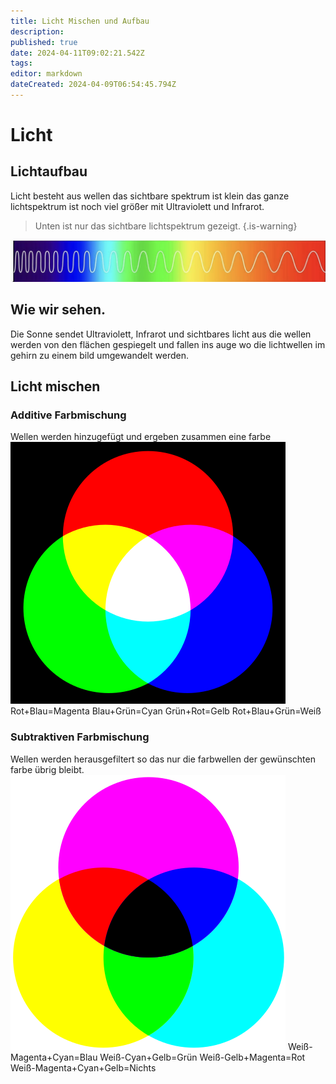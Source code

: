 ```yaml
---
title: Licht Mischen und Aufbau
description: 
published: true
date: 2024-04-11T09:02:21.542Z
tags: 
editor: markdown
dateCreated: 2024-04-09T06:54:45.794Z
---
```


# Licht
## Lichtaufbau
Licht besteht aus wellen das sichtbare spektrum ist klein das ganze lichtspektrum ist noch viel größer mit Ultraviolett und Infrarot.

> Unten ist nur das sichtbare lichtspektrum gezeigt.
{.is-warning}

![lichtspektrum.jpeg](/licht/lichtspektrum.jpeg)

## Wie wir sehen.
Die Sonne sendet Ultraviolett, Infrarot und sichtbares licht aus die wellen werden von den flächen gespiegelt und fallen ins auge wo die lichtwellen im gehirn zu einem bild umgewandelt werden.

## Licht mischen
### Additive Farbmischung
Wellen werden hinzugefügt und ergeben zusammen eine farbe
![additive_farbmischung.png](/licht/additive_farbmischung.png)
Rot+Blau=Magenta
Blau+Grün=Cyan
Grün+Rot=Gelb
Rot+Blau+Grün=Weiß
### Subtraktiven Farbmischung
Wellen werden herausgefiltert so das nur die farbwellen der gewünschten farbe übrig bleibt.
![subtraktive_farbmischung.png](/licht/subtraktive_farbmischung.png)
Weiß-Magenta+Cyan=Blau
Weiß-Cyan+Gelb=Grün
Weiß-Gelb+Magenta=Rot
Weiß-Magenta+Cyan+Gelb=Nichts